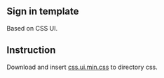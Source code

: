 ## Sign in template

Based on CSS UI.

## Instruction

Download and insert [css.ui.min.css](https://github.com/css-ui/cssui/tree/master/src/min) to directory css.
